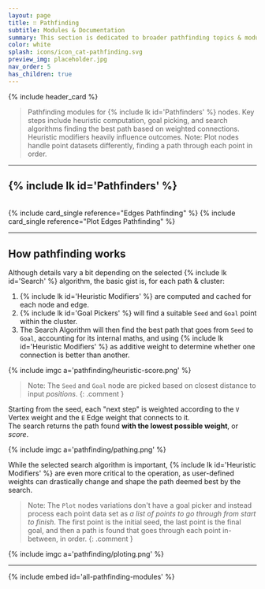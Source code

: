 ```yaml
---
layout: page
title: ∷ Pathfinding
subtitle: Modules & Documentation
summary: This section is dedicated to broader pathfinding topics & modules. Node specifics can be found on their dedicated node page.
color: white
splash: icons/icon_cat-pathfinding.svg
preview_img: placeholder.jpg
nav_order: 5
has_children: true
---
```


{% include header_card %}

> Pathfinding modules for {% include lk id='Pathfinders' %} nodes. Key steps include heuristic computation, goal picking, and search algorithms finding the best path based on weighted connections. Heuristic modifiers heavily influence outcomes. Note: Plot nodes handle point datasets differently, finding a path through each point in order.

---
## {% include lk id='Pathfinders' %}  
<br>  
<div class="card-ctnr duo" markdown="1">
{% include card_single reference="Edges Pathfinding" %}
{% include card_single reference="Plot Edges Pathfinding" %}
</div>

---

## How pathfinding works
Although details vary a bit depending on the selected {% include lk id='Search' %} algorithm, the basic gist is, for each path & cluster:
1. {% include lk id='Heuristic Modifiers' %} are computed and cached for each node and edge.
2. {% include lk id='Goal Pickers' %} will find a suitable `Seed` and `Goal` point within the cluster.
3. The Search Algorithm will then find the best path that goes from `Seed` to `Goal`, accounting for its internal maths, and using {% include lk id='Heuristic Modifiers' %} as additive weight to determine whether one connection is better than another.

{% include imgc a='pathfinding/heuristic-score.png' %} 

>Note: The `Seed` and `Goal` node are picked based on closest distance to input *positions*.
{: .comment }

Starting from the seed, each "next step" is weighted according to the `V` Vertex weight and the `E` Edge weight that connects to it.  
The search returns the path found **with the lowest possible weight**, or *score*.

{% include imgc a='pathfinding/pathing.png' %}  

While the selected search algorithm is important, {% include lk id='Heuristic Modifiers' %} are even more critical to the operation, as user-defined weights can drastically change and shape the path deemed best by the search.

>Note: The `Plot` nodes variations don't have a goal picker and instead process each point data set as *a list of points to go through from start to finish*. The first point is the initial seed, the last point is the final goal, and then a path is found that goes through each point in-between, in order.
{: .comment }

{% include imgc a='pathfinding/ploting.png' %}  

---
{% include embed id='all-pathfinding-modules' %}